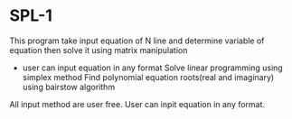 # SPL-1

This program take input equation of N line and determine variable of equation then solve it using matrix manipulation
  - user can input equation in any format
Solve linear programming using simplex method
Find polynomial equation roots(real and imaginary) using bairstow algorithm 

All input method are user free. User can inpit equation in any format.
